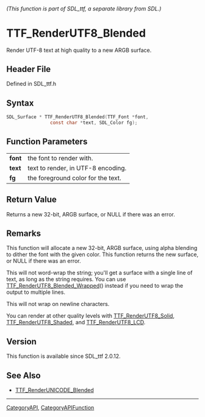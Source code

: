 ###### (This function is part of SDL_ttf, a separate library from SDL.)
# TTF_RenderUTF8_Blended

Render UTF-8 text at high quality to a new ARGB surface.

## Header File

Defined in SDL_ttf.h

## Syntax

```c
SDL_Surface * TTF_RenderUTF8_Blended(TTF_Font *font,
                const char *text, SDL_Color fg);

```

## Function Parameters

|              |                                    |
| ------------ | ---------------------------------- |
| **font**     | the font to render with.           |
| **text**     | text to render, in UTF-8 encoding. |
| **fg**       | the foreground color for the text. |

## Return Value

Returns a new 32-bit, ARGB surface, or NULL if there was an error.

## Remarks

This function will allocate a new 32-bit, ARGB surface, using alpha
blending to dither the font with the given color. This function returns the
new surface, or NULL if there was an error.

This will not word-wrap the string; you'll get a surface with a single line
of text, as long as the string requires. You can use
[TTF_RenderUTF8_Blended_Wrapped](TTF_RenderUTF8_Blended_Wrapped)() instead
if you need to wrap the output to multiple lines.

This will not wrap on newline characters.

You can render at other quality levels with
[TTF_RenderUTF8_Solid](TTF_RenderUTF8_Solid),
[TTF_RenderUTF8_Shaded](TTF_RenderUTF8_Shaded), and
[TTF_RenderUTF8_LCD](TTF_RenderUTF8_LCD).

## Version

This function is available since SDL_ttf 2.0.12.

## See Also

- [TTF_RenderUNICODE_Blended](TTF_RenderUNICODE_Blended)

----
[CategoryAPI](CategoryAPI), [CategoryAPIFunction](CategoryAPIFunction)

